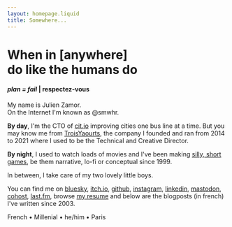 ```yaml
---
layout: homepage.liquid
title: Somewhere...
---
```


# When in [anywhere] <br> do like the humans do
#### _plan = fail_ | respectez-vous</small>

<p class="name">
My name is Julien Zamor.<br>
On the Internet I'm known as @smwhr.
</p>

**By day**, I'm the CTO of [cit.io](https://cit.io) improving cities one bus line at a time. But you may know me from [TroisYaourts](https://troisyaourts.com), the company I founded and ran from 2014 to 2021 where I used to be the Technical and Creative Director.

**By night**, I used to watch loads of movies and I've been making [silly, short games](https://smwhr.itch.io), be them narrative, lo-fi or conceptual since 1999.

In between, I take care of my two lovely little boys.

You can find me on [bluesky](https://bsky.app/profile/smwhr.net), [itch.io](https://smwhr.itch.io), [github](https://github.com/smwhr), [instagram](https://instagram.com/smwhr_), [linkedin](https://www.linkedin.com/in/julien-zamor-966a9668/), <a href="https://toot.smwhr.net/ju" rel="me">mastodon</a>, [cohost](https://cohost.org/smwhr), [last.fm](https://last.fm/user/doctorju), browse [my resume](https://ju.smwhr.net) and below are the blogposts (in french) I've written since 2003.

<p class="tags">
French • Millenial • he/him • Paris
</p>
